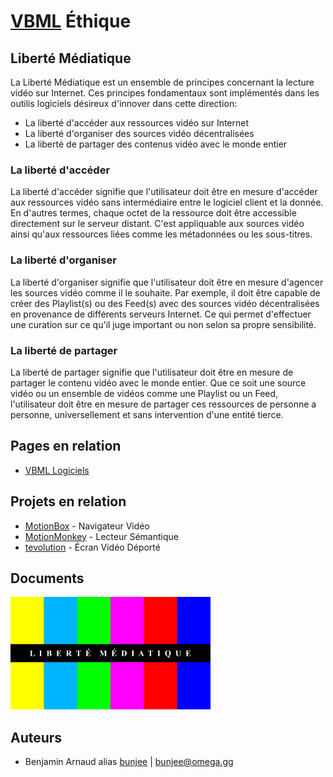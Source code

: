 # [VBML](README.md) Éthique

## Liberté Médiatique

La Liberté Médiatique est un ensemble de principes concernant la lecture vidéo sur Internet. Ces
principes fondamentaux sont implémentés dans les outilis logiciels désireux d'innover dans cette
direction:

- La liberté d'accéder aux ressources vidéo sur Internet
- La liberté d'organiser des sources vidéo décentralisées
- La liberté de partager des contenus vidéo avec le monde entier

### La liberté d'accéder

La liberté d'accéder signifie que l'utilisateur doit être en mesure d'accéder aux ressources vidéo
sans intermédiaire entre le logiciel client et la donnée. En d'autres termes, chaque octet de la
ressource doit être accessible directement sur le serveur distant. C'est appliquable aux sources
vidéo ainsi qu'aux ressources liées comme les métadonnées ou les sous-titres.

### La liberté d'organiser

La liberté d'organiser signifie que l'utilisateur doit être en mesure d'agencer les sources vidéo
comme il le souhaite. Par exemple, il doit être capable de créer des Playlist(s) ou des Feed(s)
avec des sources vidéo décentralisées en provenance de différents serveurs Internet. Ce qui permet
d'effectuer une curation sur ce qu'il juge important ou non selon sa propre sensibilité.

### La liberté de partager

La liberté de partager signifie que l'utilisateur doit être en mesure de partager le contenu vidéo
avec le monde entier. Que ce soit une source vidéo ou un ensemble de vidéos comme une Playlist ou
un Feed, l'utilisateur doit être en mesure de partager ces ressources de personne a personne,
universellement et sans intervention d'une entité tierce.

## Pages en relation

- [VBML Logiciels](software.md)

## Projets en relation

- [MotionBox](https://omega.gg/MotionBox/sources) - Navigateur Vidéo
- [MotionMonkey](https://omega.gg/MotionMonkey/fr) - Lecteur Sémantique
- [tevolution](https://omega.gg/tevolution/fr) - Écran Vidéo Déporté

## Documents

<a href="pictures/LiberteMediatique.png"><img src="pictures/LiberteMediatique.png" alt="Liberté Médiatique" width="320px"></a>

## Auteurs

- Benjamin Arnaud alias [bunjee](https://bunjee.me/fr) | <bunjee@omega.gg>
